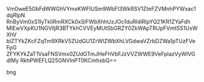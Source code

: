 Vm0weE5GbFdWWGhVYmxKWFlUSm9WbFl3WkRSV1ZteFZVMnhPYWxac1dqRlpN
RnByVm0xS1IyTkliRmRXCk0xSlFWbXhhUzJOc1duRldiRlpYQ21KR1ZYaFdh
MlEwVXpKU1NGVlljR3BTYkhCVVEyMUtSbGRZY0ZkWApTRUpFVmtSS1UxWXhV
blZTYkZKcFZqTm9XRkV5ZUdGU1ZrWlZWbXhLVGdwaVZrbDZWa1pTUzFVeFpG
ZFYKYkZaT1VsaFNSVmx0ZUdGTmJHeFhVbFJzVVZWWE9VeFplazVyWlVGdlMy
RkhPWEFLQ25GNVlnPT0KCmhxbQ==

bng